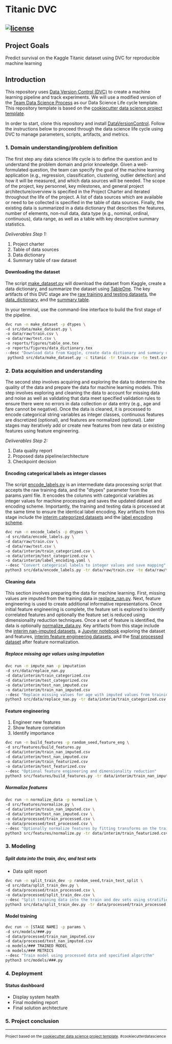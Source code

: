 # Titanic DVC

[![license](https://img.shields.io/github/license/mashape/apistatus.svg?maxAge=2592000)](./LICENSE)
------------

## Project Goals

Predict survival on the Kaggle Titanic dataset using DVC for reproducible machine learning

## Introduction

This repository uses [Data Version Control (DVC)](https://dvc.org/) to create a machine learning pipeline and track
experiments. We will use a modified version of
the [Team Data Science Process](https://docs.microsoft.com/en-us/azure/machine-learning/team-data-science-process/overview)
as our Data Science Life cycle template. This repository template is based on
the [cookiecutter data science project template](https://drivendata.github.io/cookiecutter-data-science).

In order to start, clone this repository and install [DataVersionControl](https://dvc.org/). Follow the instructions
below to proceed through the data science life cycle using DVC to manage parameters, scripts, artifacts, and metrics.

### 1. Domain understanding/problem definition

The first step any data science life cycle is to define the question and to understand the problem domain and prior
knowledge. Given a well-formulated question, the team can specify the goal of the machine learning application (e.g.,
regression, classification, clustering, outlier detection) and how it will be measured, and which data sources will be
needed. The scope of the project, key personnel, key milestones, and general project architecture/overview is specified
in the Project Charter and iterated throughout the life of the project. A list of data sources which are available or
need to be collected is specified in the table of data sources. Finally, the existing data is summarized in a data
dictionary that describes the features, number of elements, non-null data, data type (e.g., nominal, ordinal,
continuous), data range, as well as a table with key descriptive summary statistics.

*Deliverables Step 1:*
1. Project charter
2. Table of data sources
3. Data dictionary
4. Summary table of raw dataset

#### Downloading the dataset

The script [make_dataset.py](src/data/make_dataset.py) will download the dataset from Kaggle, create a data dictionary,
and summarize the dataset using [TableOne](https://pypi.org/project/tableone/). The key artifacts of this DVC stage are
the [raw training and testing datasets](data/raw), the [data_dictionary](reports/figures/data_dictionary.tex), and
the [summary table](/reports/figures/table_one.tex).

In your terminal, use the command-line interface to build the first stage of the pipeline.

``` bash
dvc run -n make_dataset -p dtypes \
-d src/data/make_dataset.py \
-o data/raw/train.csv \
-o data/raw/test.csv \
-o reports/figures/table_one.tex
-o reports/figures/data_dictionary.tex
--desc "Download data from Kaggle, create data dictionary and summary dtable"\
 python3 src/data/make_dataset.py -c titanic -tr train.csv -te test.csv -o "./data/raw"
```

### 2. Data acquisition and understanding

The second step involves acquiring and exploring the data to determine the quality of the data and prepare the data for
machine learning models. This step involves exploring and cleaning the data to account for missing data and noise as
well as validating that data meet specified validation rules to ensure there were no errors in data collection or data
entry (e.g., age and fare cannot be negative). Once the data is cleaned, it is processed to encode categorical string
variables as integer classes, continuous features are discretized (optional), and features are normalized (optional).
Later stages may iteratively add or create new features from new data or existing features using feature engineering.

*Deliverables Step 2:*
1. Data quality report
2. Proposed data pipeline/architecture
3. Checkpoint decision

#### Encoding categorical labels as integer classes

The script [encode_labels.py](src/data/encode_labels.py) is an intermediate data processing script that accepts the raw
training data, and the "dtypes" parameter from the params.yaml file. It encodes the columns with categorical variables
as integer values for machine processing and saves the updated dataset and encoding scheme. Importantly, the training
and testing data is processed at the same time to ensure the identical label encoding. Key artifacts from this stage
include the [interim categorized datasets](/data/interim) and
the [label encoding scheme](/data/interim/label_encoding.yaml).

``` bash
dvc run -n encode_labels -p dtypes \
-d src/data/encode_labels.py \
-d data/raw/train.csv \
-d data/raw/test.csv \
-o data/interim/train_categorized.csv \
-o data/interim/test_categorized.csv \
-o data/interim/label_encoding.yaml \
--desc "Convert categorical labels to integer values and save mapping" \
python3 src/data/encode_labels.py -tr data/raw/train.csv -te data/raw/test.csv -o data/interim
```

#### Cleaning data

This section involves preparing the data for machine learning. First, missing values are imputed from the training data
in [replace_nan.py](/src/data/replace_nan.py). Next, feature engineering is used to create additional informative
representations. Once initial feature engineering is complete, the feature set is explored to identify correlated
features and optionally the feature set is reduced using dimensionality reduction techniques. Once a set of feature is
identified, the data is optionally [normalize_data.py](/src/features/normalize.py). Key artifacts from this stage
include the [interim nan-imputed datasets](/data/interim), a [Jupyter notebook](/notebooks)
exploring the dataset and features, [interim feature engineering datasets](/data/interim), and the
[final processed dataset](/data/processed) after feature normalization.

##### Replace missing age values using imputation

``` bash
dvc run -n impute_nan -p imputation
-d src/data/replace_nan.py
-d data/interim/train_categorized.csv
-d data/interim/test_categorized.csv
-o data/interim/test_nan_imputed.csv
-o data/interim/train_nan_imputed.csv
--desc "Replace missing values for age with imputed values from training dataset."
python3 src/data/replace_nan.py -tr data/interim/train_categorized.csv -te data/interim/test_categorized.csv -o data/interim
```

#### Feature engineering

1. Engineer new features
2. Show feature correlation
3. Identify importance

``` bash
dvc run -n build_features -p random_seed,feature_eng \
-d src/features/build_features.py
-d data/interim/train_nan_imputed.csv
-d data/interim/test_nan_imputed.csv
-o data/interim/train_featurized.csv
-o data/interim/test_featurized.csv
--desc "Optional feature engineering and dimensionality reduction"
python3 src/features/build_features.py -tr data/interim/train_nan_imputed.csv -te data/interim/test_nan_imputed.csv -o data/interim/  
```

##### Normalize features

``` bash
dvc run -n normalize_data -p normalize \
-d src/features/normalize.py \
-d data/interim/train_nan_imputed.csv \
-d data/interim/test_nan_imputed.csv \
-o data/processed/train_processed.csv \
-o data/processed/test_processed.csv \
--desc "Optionally normalize features by fitting transforms on the training dataset." \
python3 src/features/normalize.py -tr data/interim/train_featurized.csv -te data/interim/test_featurized.csv -o data/processed/
```

### 3. Modeling

##### Split data into the train, dev, and test sets

+ Data split report

```bash
dvc run -n split_train_dev -p random_seed,train_test_split \
-d src/data/split_train_dev.py \
-d data/processed/train_processed.csv \
-o data/processed/split_train_dev.csv \
--desc "Split training data into the train and dev sets using stratified K-fold cross validation." \
python3 src/data/split_train_dev.py -tr data/processed/train_processed.csv  -o data/processed/
```

#### Model training

``` bash
dvc run -n [STAGE NAME] -p params \
-d src/models/###.py
-d data/processed/train_nan_imputed.csv
-d data/processed/test_nan_imputed.csv
-o models/### TRAINED MODEL
-m models/### METRICS
--desc "Train model using processed data and specified algorithm"
python3 src/models/###.py  
```

### 4. Deployment

#### Status dashboard

+ Display system health
+ Final modeling report
+ Final solution architecture

### 5. Project conclusion

--------

<p><small>Project based on the <a target="_blank" href="https://drivendata.github.io/cookiecutter-data-science/">cookiecutter data science project template</a>. #cookiecutterdatascience</small></p>
